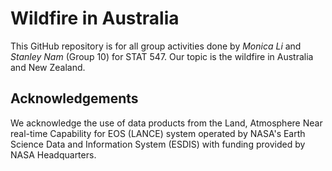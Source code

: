 # Wildfire in Australia 
This GitHub repository is for all group activities done by *Monica Li* and *Stanley Nam* (Group 10) for STAT 547. Our topic is the wildfire in Australia and New Zealand. 

## Acknowledgements

We acknowledge the use of data products from the Land, Atmosphere Near real-time Capability for EOS (LANCE) system operated by NASA's Earth Science Data and Information System (ESDIS) with funding provided by NASA Headquarters.

